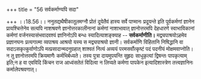 +++
title = "56 सर्वकर्माण्यपि सदा"

+++
।।18.56।। ननुतद्यथैषीकातूलमग्नौ प्रोतं दूयेतैवं हास्य सर्वे पाप्मानः
प्रदूयन्ते इति पूर्वकर्मणां ज्ञानेन प्रायश्चित्तेनेव सत्यपि नाशश्रवणे
ज्ञानोत्तरकालीनानां कर्मणां नाशाभावात् ज्ञानोत्तरमपि देहधारणे
स्वाभाविकानां कर्मणां वर्जनस्यासंभवादवश्यं ज्ञानिनोऽपि बन्धः
स्यादित्याशङ्क्याह -- **सर्वकर्माणीति।** मद्व्यपाश्रयोऽहमेव प्रज्ञानघनः
प्रत्यगात्मा व्यपाश्रय आश्रयो यस्य स मद्व्यपाश्रयो ज्ञानी। सर्वकर्माणि
विहितानि निषिद्धानि वा सदाऽसकृत्कुर्वाणोऽपि मत्प्रसादान्मदनुग्रहात्
शाश्वतं नित्यं अव्ययं परमसर्वोत्कृष्टं पदं पदनीयं मोक्षमवाप्नोति। न तु
ज्ञानोत्तरमपि क्रियमाणैः कर्मभिर्बध्यते। तस्य पुत्रा दायमुपयन्ति सुहृदः
साधुकृत्यां द्विषन्तः पापकृत्याम् इति;न ह वा एवविदि किंचन राज आध्वंसतेतं
विदित्वा न लिप्यते कर्मणा पापकेन इत्यादिशास्त्रेण तत्त्वज्ञानिनः
कर्मालेपश्रवणात्।
